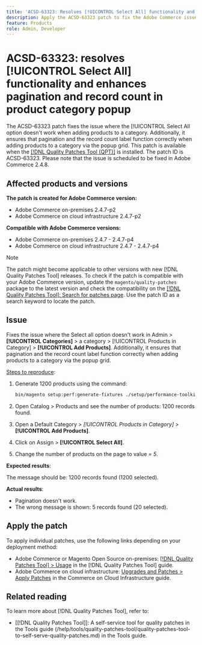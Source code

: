 ```yaml
---
title: 'ACSD-63323: Resolves [!UICONTROL Select All] functionality and enhances pagination and record count in product category popup'
description: Apply the ACSD-63323 patch to fix the Adobe Commerce issue where the [!UICONTROL Select All] option doesn't work when adding products to a category. Additionally, it ensures that pagination and the record count label function correctly when adding products to a category via the popup grid.
feature: Products
role: Admin, Developer
---
```


# ACSD-63323: resolves [!UICONTROL Select All] functionality and enhances pagination and record count in product category popup

The ACSD-63323 patch fixes the issue where the [!UICONTROL Select All option doesn't work when adding products to a category. Additionally, it ensures that pagination and the record count label function correctly when adding products to a category via the popup grid. This patch is available when the [[!DNL Quality Patches Tool (QPT)]](/help/tools/quality-patches-tool/quality-patches-tool-to-self-serve-quality-patches.md) is installed. The patch ID is ACSD-63323. Please note that the issue is scheduled to be fixed in Adobe Commerce 2.4.8.

## Affected products and versions

**The patch is created for Adobe Commerce version:**
* Adobe Commerce on-premises 2.4.7-p2
* Adobe Commerce on cloud infrastructure 2.4.7-p2

**Compatible with Adobe Commerce versions:**
* Adobe Commerce on-premises 2.4.7 - 2.4.7-p4
* Adobe Commerce on cloud infrastructure 2.4.7 - 2.4.7-p4

>[!NOTE]
>
>The patch might become applicable to other versions with new [!DNL Quality Patches Tool] releases. To check if the patch is compatible with your Adobe Commerce version, update the `magento/quality-patches` package to the latest version and check the compatibility on the [[!DNL Quality Patches Tool]: Search for patches page](https://experienceleague.adobe.com/tools/commerce-quality-patches/index.html). Use the patch ID as a search keyword to locate the patch.

## Issue

Fixes the issue where the Select all option doesn't work in Admin > **[!UICONTROL Categories]** > a category >  [!UICONTROL Products in Category] > **[!UICONTROL Add Products]**. Additionally, it ensures that pagination and the record count label function correctly when adding products to a category via the popup grid.


<u>Steps to reproduce</u>:

1. Generate 1200 products using the command:

   ```bash
   bin/magento setup:perf:generate-fixtures ./setup/performance-toolkit/profiles/ce/small.xml
   ```

1. Open Catalog > Products and see the number of products: 1200 records found.
1. Open a Default Category > *[!UICONTROL Products in Category]* > **[!UICONTROL Add Products]**.
1. Click on Assign > **[!UICONTROL Select All]**.
1. Change the number of products on the page to value = *5*.


**Expected results**: 

The message should be: 1200 records found (1200 selected).

**Actual results**:

* Pagination doesn't work.
* The wrong message is shown: 5 records found (20 selected).

## Apply the patch

To apply individual patches, use the following links depending on your deployment method:

* Adobe Commerce or Magento Open Source on-premises: [[!DNL Quality Patches Tool] > Usage](/help/tools/quality-patches-tool/usage.md) in the [!DNL Quality Patches Tool] guide.
* Adobe Commerce on cloud infrastructure: [Upgrades and Patches > Apply Patches](https://experienceleague.adobe.com/docs/commerce-cloud-service/user-guide/develop/upgrade/apply-patches.html) in the Commerce on Cloud Infrastructure guide.


## Related reading

To learn more about [!DNL Quality Patches Tool], refer to:

* [[!DNL Quality Patches Tool]]: A self-service tool for quality patches in the Tools guide (/help/tools/quality-patches-tool/quality-patches-tool-to-self-serve-quality-patches.md) in the Tools guide.


